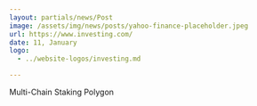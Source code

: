 ```yaml
---
layout: partials/news/Post
image: /assets/img/news/posts/yahoo-finance-placeholder.jpeg
url: https://www.investing.com/
date: 11, January
logo: 
  - ../website-logos/investing.md

---
```



Multi-Chain Staking Polygon